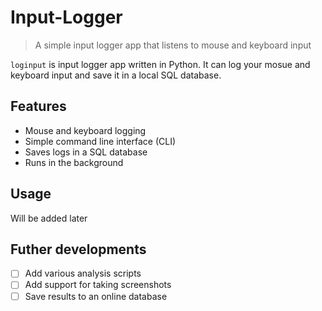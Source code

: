 # Input-Logger
> A simple input logger app that listens to mouse and keyboard input

`loginput` is input logger app written in Python. It can log your mosue and keyboard input and save it in a local SQL database.  


## Features

* Mouse and keyboard logging
* Simple command line interface (CLI)
* Saves logs in a SQL database
* Runs in the background


## Usage

Will be added later


## Futher developments

- [ ] Add various analysis scripts
- [ ] Add support for taking screenshots
- [ ] Save results to an online database
